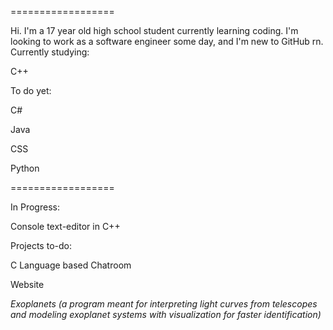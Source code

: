 ==================

Hi. I'm a 17 year old high school student currently learning coding.
I'm looking to work as a software engineer some day, and I'm new to GitHub rn.
Currently studying:

C++

To do yet:

C#

Java

CSS

Python

==================

In Progress:

Console text-editor in C++

Projects to-do:


C Language based Chatroom

Website 

*Exoplanets (a program meant for interpreting light curves from telescopes and modeling exoplanet systems with visualization for faster identification)*
